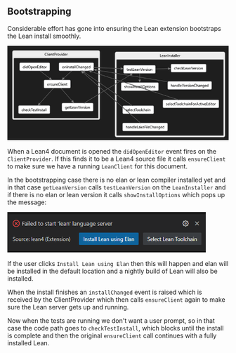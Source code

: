 ## Bootstrapping

Considerable effort has gone into ensuring the Lean extension bootstraps the Lean install
smoothly.

![design](images/bootstrap.png)

When a Lean4 document is opened the `didOpenEditor` event fires on the
`ClientProvider`.  If this finds it to be a Lean4 source file it calls `ensureClient` to make sure we have a running `LeanClient` for this
document.

In the bootstrapping case there is no elan or lean compiler installed
yet and in that case `getLeanVersion` calls `testLeanVersion` on the
`LeanInstaller` and if there is no elan or lean version it calls
`showInstallOptions` which pops up the message:

![prompt](images/InstallPrompt.png)

If the user clicks `Install Lean using Elan` then this will happen
and elan will be installed in the default location and a nightly build
of Lean will also be installed.

When the install finishes an `installChanged` event is raised which is
received by the ClientProvider which then calls `ensureClient` again
to make sure the Lean server gets up and running.

Now when the tests are running we don't want a user prompt, so in that
case the code path goes to `checkTestInstall`, which blocks until the
install is complete and then the original `ensureClient` call continues
with a fully installed Lean.
